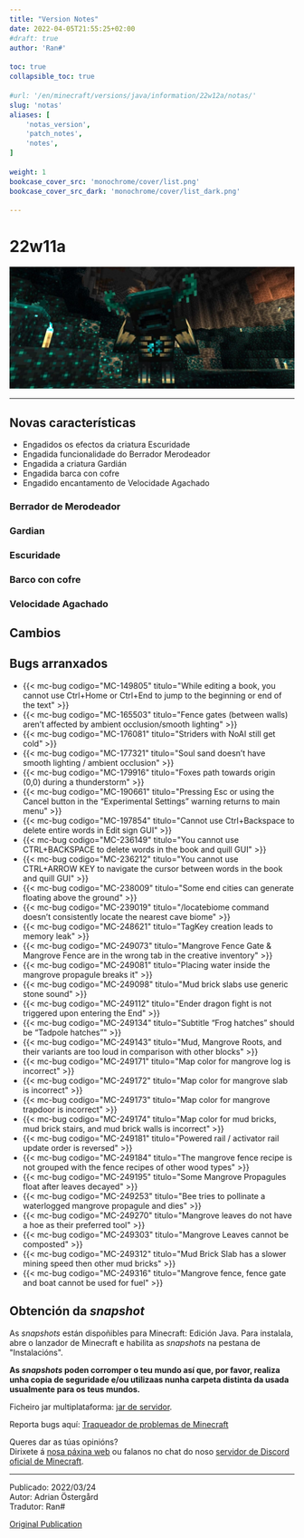 ```yaml
---
title: "Version Notes"
date: 2022-04-05T21:55:25+02:00
#draft: true
author: 'Ran#'

toc: true
collapsible_toc: true

#url: '/en/minecraft/versions/java/information/22w12a/notas/'
slug: 'notas'
aliases: [
    'notas_version',
    'patch_notes',
    'notes',
]

weight: 1
bookcase_cover_src: 'monochrome/cover/list.png'
bookcase_cover_src_dark: 'monochrome/cover/list_dark.png'

---
```


# 22w11a

<img src="/fotos_content/mobs/warden/warden1.jpg" />

---


## Novas características

- Engadidos os efectos da criatura Escuridade
- Engadida funcionalidade do Berrador Merodeador
- Engadida a criatura Gardián
- Engadida barca con cofre
- Engadido encantamento de Velocidade Agachado

### Berrador de Merodeador


### Gardian


### Escuridade


### Barco con cofre


### Velocidade Agachado


## Cambios


## Bugs arranxados

- {{< mc-bug codigo="MC-149805" titulo="While editing a book, you cannot use Ctrl+Home or Ctrl+End to jump to the beginning or end of the text" >}}
- {{< mc-bug codigo="MC-165503" titulo="Fence gates (between walls) aren’t affected by ambient occlusion/smooth lighting" >}}
- {{< mc-bug codigo="MC-176081" titulo="Striders with NoAI still get cold" >}}
- {{< mc-bug codigo="MC-177321" titulo="Soul sand doesn’t have smooth lighting / ambient occlusion" >}}
- {{< mc-bug codigo="MC-179916" titulo="Foxes path towards origin (0,0) during a thunderstorm" >}}
- {{< mc-bug codigo="MC-190661" titulo="Pressing Esc or using the Cancel button in the “Experimental Settings” warning returns to main menu" >}}
- {{< mc-bug codigo="MC-197854" titulo="Cannot use Ctrl+Backspace to delete entire words in Edit sign GUI" >}}
- {{< mc-bug codigo="MC-236149" titulo="You cannot use CTRL+BACKSPACE to delete words in the book and quill GUI" >}}
- {{< mc-bug codigo="MC-236212" titulo="You cannot use CTRL+ARROW KEY to navigate the cursor between words in the book and quill GUI" >}}
- {{< mc-bug codigo="MC-238009" titulo="Some end cities can generate floating above the ground" >}}
- {{< mc-bug codigo="MC-239019" titulo="/locatebiome command doesn’t consistently locate the nearest cave biome" >}}
- {{< mc-bug codigo="MC-248621" titulo="TagKey creation leads to memory leak" >}}
- {{< mc-bug codigo="MC-249073" titulo="Mangrove Fence Gate & Mangrove Fence are in the wrong tab in the creative inventory" >}}
- {{< mc-bug codigo="MC-249081" titulo="Placing water inside the mangrove propagule breaks it" >}}
- {{< mc-bug codigo="MC-249098" titulo="Mud brick slabs use generic stone sound" >}}
- {{< mc-bug codigo="MC-249112" titulo="Ender dragon fight is not triggered upon entering the End" >}}
- {{< mc-bug codigo="MC-249134" titulo="Subtitle “Frog hatches” should be “Tadpole hatches”" >}}
- {{< mc-bug codigo="MC-249143" titulo="Mud, Mangrove Roots, and their variants are too loud in comparison with other blocks" >}}
- {{< mc-bug codigo="MC-249171" titulo="Map color for mangrove log is incorrect" >}}
- {{< mc-bug codigo="MC-249172" titulo="Map color for mangrove slab is incorrect" >}}
- {{< mc-bug codigo="MC-249173" titulo="Map color for mangrove trapdoor is incorrect" >}}
- {{< mc-bug codigo="MC-249174" titulo="Map color for mud bricks, mud brick stairs, and mud brick walls is incorrect" >}}
- {{< mc-bug codigo="MC-249181" titulo="Powered rail / activator rail update order is reversed" >}}
- {{< mc-bug codigo="MC-249184" titulo="The mangrove fence recipe is not grouped with the fence recipes of other wood types" >}}
- {{< mc-bug codigo="MC-249195" titulo="Some Mangrove Propagules float after leaves decayed" >}}
- {{< mc-bug codigo="MC-249253" titulo="Bee tries to pollinate a waterlogged mangrove propagule and dies" >}}
- {{< mc-bug codigo="MC-249270" titulo="Mangrove leaves do not have a hoe as their preferred tool" >}}
- {{< mc-bug codigo="MC-249303" titulo="Mangrove Leaves cannot be composted" >}}
- {{< mc-bug codigo="MC-249312" titulo="Mud Brick Slab has a slower mining speed then other mud bricks" >}}
- {{< mc-bug codigo="MC-249316" titulo="Mangrove fence, fence gate and boat cannot be used for fuel" >}}

## Obtención da *snapshot*

As *snapshots* están dispoñibles para Minecraft: Edición Java.
Para instalala, abre o lanzador de Minecraft e habilita as *snapshots* na pestana de "Instalacións".

**As *snapshots* poden corromper o teu mundo así que, por favor, realiza unha copia de seguridade e/ou utilizaas nunha carpeta distinta da usada usualmente para os teus mundos.**

Ficheiro jar multiplataforma:
[jar de servidor](https://launcher.mojang.com/v1/objects/5f48eea55c7fd1881d9c63835b15dfb5bbcd3a67/server.jar).
<!--[jar de servidor](/fichs_content/minecraft/versions/22w13/22w13_server.jar).-->

Reporta bugs aquí: [Traqueador de problemas de Minecraft](https://bugs.mojang.com/projects/MC/issues)

Queres dar as túas opinións?\
Dirixete á [nosa páxina web](https://aka.ms/JavaSnapshotFeedback?ref=minecraftnet) ou falanos no chat do noso [servidor de Discord oficial de Minecraft](https://discordapp.com/invite/minecraft).

---

Publicado: 2022/03/24\
Autor: Adrian Östergård\
Tradutor: Ran#

[Original Publication](https://www.minecraft.net/en-us/article/minecraft-snapshot-22w12a)
